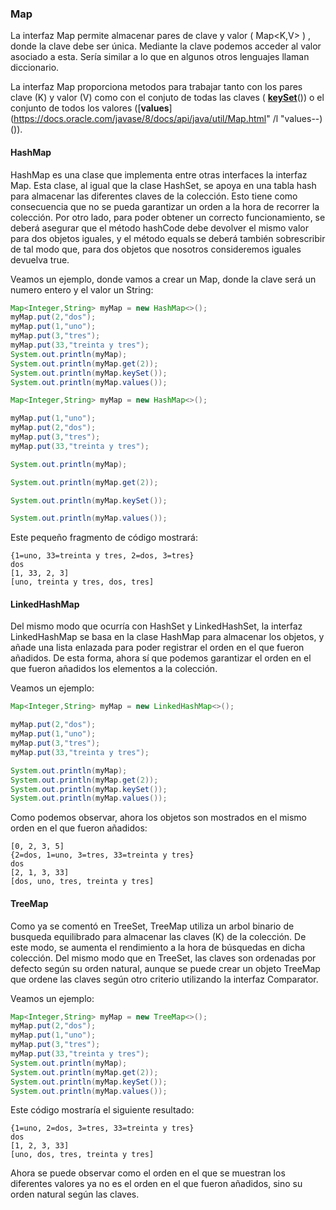 ### Map 

La interfaz Map permite almacenar pares de clave y valor ( Map<K,V> ) , donde la clave debe ser única. Mediante la clave podemos acceder al valor asociado a esta. Sería similar a lo que en algunos otros lenguajes llaman diccionario. 

La interfaz Map proporciona metodos para trabajar tanto con los pares clave (K) y valor (V) como con el conjuto de todas las claves ( [**keySet**](https://docs.oracle.com/javase/8/docs/api/java/util/Map.html#keySet--)()) o el conjunto de todos los valores ([**values**](https://docs.oracle.com/javase/8/docs/api/java/util/Map.html" /l "values--)()). 

#### HashMap 

HashMap es una clase que implementa entre otras interfaces la interfaz Map. Esta clase, al igual que la clase HashSet, se apoya en una tabla hash para almacenar las diferentes claves de la colección. Esto tiene como consecuencia que no se pueda garantizar un orden a la hora de recorrer la colección. Por otro lado, para poder obtener un correcto funcionamiento, se deberá asegurar que el método hashCode debe devolver el mismo valor para dos objetos iguales, y el método equals se deberá también sobrescribir de tal modo que, para dos objetos que nosotros consideremos iguales devuelva true. 

Veamos un ejemplo, donde vamos a crear un Map, donde la clave será un numero entero y el valor un String: 

 

 

```java
Map<Integer,String> myMap = new HashMap<>(); 
myMap.put(2,"dos"); 
myMap.put(1,"uno"); 
myMap.put(3,"tres"); 
myMap.put(33,"treinta y tres"); 
System.out.println(myMap); 
System.out.println(myMap.get(2)); 
System.out.println(myMap.keySet()); 
System.out.println(myMap.values()); 

Map<Integer,String> myMap = new HashMap<>();  

myMap.put(1,"uno"); 
myMap.put(2,"dos");  
myMap.put(3,"tres");  
myMap.put(33,"treinta y tres");  

System.out.println(myMap); 

System.out.println(myMap.get(2));  

System.out.println(myMap.keySet());  

System.out.println(myMap.values()); 
```

 

Este pequeño fragmento de código mostrará: 



```
{1=uno, 33=treinta y tres, 2=dos, 3=tres} 
dos 
[1, 33, 2, 3] 
[uno, treinta y tres, dos, tres] 
```

 

#### LinkedHashMap 

Del mismo modo que ocurría con HashSet y LinkedHashSet, la interfaz LinkedHashMap se basa en la clase HashMap para almacenar los objetos, y añade una lista enlazada para poder registrar el orden en el que fueron añadidos. De esta forma, ahora sí que podemos garantizar el orden en el que fueron añadidos los elementos a la colección. 

Veamos un ejemplo: 

 

```java
Map<Integer,String> myMap = new LinkedHashMap<>(); 

myMap.put(2,"dos");  
myMap.put(1,"uno");  
myMap.put(3,"tres");  
myMap.put(33,"treinta y tres");  

System.out.println(myMap);  
System.out.println(myMap.get(2));  
System.out.println(myMap.keySet()); 
System.out.println(myMap.values());  
```

Como podemos observar, ahora los objetos son mostrados en el mismo orden en el que fueron añadidos:  

```
[0, 2, 3, 5] 
{2=dos, 1=uno, 3=tres, 33=treinta y tres} 
dos 
[2, 1, 3, 33] 
[dos, uno, tres, treinta y tres]  
```

#### TreeMap 

Como ya se comentó en TreeSet, TreeMap utiliza un arbol binario de busqueda equilibrado para almacenar las claves (K) de la colección. De este modo, se aumenta el rendimiento a la hora de búsquedas en dicha colección. Del mismo modo que en TreeSet, las claves son ordenadas por defecto según su orden natural, aunque se puede crear un objeto TreeMap que ordene las claves según otro criterio utilizando la interfaz Comparator. 

Veamos un ejemplo: 

```java
Map<Integer,String> myMap = new TreeMap<>(); 
myMap.put(2,"dos"); 
myMap.put(1,"uno"); 
myMap.put(3,"tres"); 
myMap.put(33,"treinta y tres"); 
System.out.println(myMap); 
System.out.println(myMap.get(2)); 
System.out.println(myMap.keySet()); 
System.out.println(myMap.values()); 
```

Este código mostraría el siguiente resultado: 

```
{1=uno, 2=dos, 3=tres, 33=treinta y tres} 
dos 
[1, 2, 3, 33] 
[uno, dos, tres, treinta y tres]  
```

Ahora se puede observar como el orden en el que se muestran los diferentes valores ya no es el orden en el que fueron añadidos, sino su orden natural según las claves. 